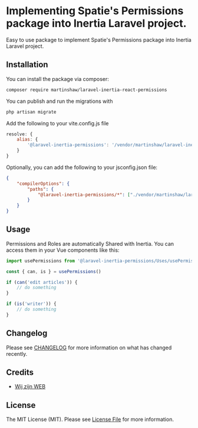 # Implementing Spatie's Permissions package into Inertia Laravel project.

Easy to use package to implement Spatie's Permissions package into Inertia Laravel project. 

## Installation

You can install the package via composer:

```bash
composer require martinshaw/laravel-inertia-react-permissions
```

You can publish and run the migrations with

```bash
php artisan migrate
```

Add the following to your vite.config.js file
    
```js
resolve: {
    alias: {
        '@laravel-inertia-permissions': '/vendor/martinshaw/laravel-inertia-react-permissions/resources/js'
    }
}
```

Optionally, you can add the following to your jsconfig.json file:
```json
{
    "compilerOptions": {
        "paths": {
            "@laravel-inertia-permissions/*": ["./vendor/martinshaw/laravel-inertia-react-permissions/resources/js/*"]
        }
    }
}
```

[//]: # (Optionally, you can publish the views using)

[//]: # ()
[//]: # (```bash)

[//]: # (php artisan vendor:publish --tag=":package_slug-views")

[//]: # (```)

## Usage

Permissions and Roles are automatically Shared with Inertia. 
You can access them in your Vue components like this:

```js
import usePermissions from '@laravel-inertia-permissions/Uses/usePermissions';

const { can, is } = usePermissions()

if (can('edit articles')) {
    // do something
}

if (is('writer')) {
    // do something
}
```

## Changelog

Please see [CHANGELOG](CHANGELOG.md) for more information on what has changed recently.

## Credits

- [Wij zijn WEB](https://github.com/wijzijnweb)

## License

The MIT License (MIT). Please see [License File](LICENSE.md) for more information.
